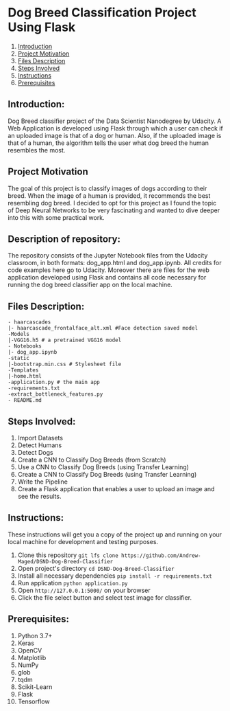 # Dog Breed Classification Project Using Flask

1. [Introduction](#Introduction)
2. [Project Motivation](#motivation)
3. [Files Description](#files)
4. [Steps Involved](#Steps)
5. [Instructions](#Instructions)
6. [Prerequisites](#Libraries)

## Introduction: <a name="Introduction"></a>
Dog Breed classifier project of the Data Scientist Nanodegree by Udacity. A Web Application is developed using Flask through which a user can check if an uploaded image is that of a dog or human. Also, if the uploaded image is that of a human, the algorithm tells the user what dog breed the human resembles the most.

## Project Motivation<a name="motivation"></a>
The goal of this project is to classify images of dogs according to their breed. When the image of a human is provided, it recommends the best resembling dog breed. I decided to opt for this project as I found the topic of Deep Neural Networks to be very fascinating and wanted to dive deeper into this with some practical work.

## Description of repository:
The repository consists of the Jupyter Notebook files from the Udacity classroom, in both formats: dog_app.html and dog_app.ipynb. All credits for code examples here go to Udacity. Moreover there are files for the web application developed using Flask and contains all code necessary for running the dog breed classifier app on the local machine.

## Files Description: <a name="files"></a>
```
- haarcascades
|- haarcascade_frontalface_alt.xml #Face detection saved model
-Models
|-VGG16.h5 # a pretrained VGG16 model
- Notebooks
|- dog_app.ipynb
-static
|-bootstrap.min.css # Stylesheet file
-Templates
|-home.html
-application.py # the main app
-requirements.txt
-extract_bottleneck_features.py 
- README.md
```

## Steps Involved: <a name="Steps"></a>

1. Import Datasets
2. Detect Humans
3. Detect Dogs
4. Create a CNN to Classify Dog Breeds (from Scratch)
5. Use a CNN to Classify Dog Breeds (using Transfer Learning)
6. Create a CNN to Classify Dog Breeds (using Transfer Learning)
7. Write the Pipeline
8. Create a Flask application that enables a user to upload an image and see the results.

## Instructions: <a name="Instructions"></a>
These instructions will get you a copy of the project up and running on your local machine for development and testing purposes.
1. Clone this repository `git lfs clone https://github.com/Andrew-Maged/DSND-Dog-Breed-Classifier`
2. Open project's directory `cd DSND-Dog-Breed-Classifier`
3. Install all necessary dependencies `pip install -r requirements.txt`
4. Run application `python application.py`
5. Open `http://127.0.0.1:5000/` on your browser
6. Click the file select button and select test image for classifier.

## Prerequisites: <a name="Libraries"></a>

1. Python 3.7+
2. Keras
3. OpenCV
4. Matplotlib
5. NumPy
6. glob
7. tqdm
8. Scikit-Learn
9. Flask
10. Tensorflow
